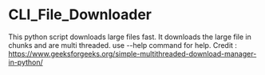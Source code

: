 # CLI_File_Downloader
This python script downloads large files fast. It downloads the large file in chunks and are multi threaded.
use --help command for help.
Credit : https://www.geeksforgeeks.org/simple-multithreaded-download-manager-in-python/
